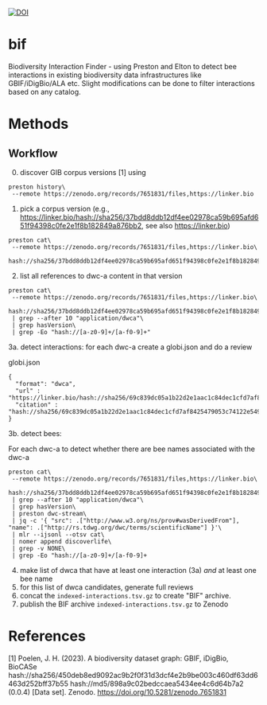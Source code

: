 [![DOI](https://zenodo.org/badge/DOI/10.5281/zenodo.13272096.svg)](https://doi.org/10.5281/zenodo.13272096)


# bif
Biodiversity Interaction Finder - using Preston and Elton to detect bee interactions in existing biodiversity data infrastructures like GBIF/iDigBio/ALA etc. Slight modifications can be done to filter interactions based on any catalog.

# Methods 

## Workflow

0. discover GIB corpus versions [1] using 

```
preston history\
 --remote https://zenodo.org/records/7651831/files,https://linker.bio
``` 

1. pick a corpus version (e.g., https://linker.bio/hash://sha256/37bdd8ddb12df4ee02978ca59b695afd651f94398c0fe2e1f8b182849a876bb2, see also https://linker.bio)

```
preston cat\
 --remote https://zenodo.org/records/7651831/files,https://linker.bio\
 hash://sha256/37bdd8ddb12df4ee02978ca59b695afd651f94398c0fe2e1f8b182849a876bb2
```

2. list all references to dwc-a content in that version

```
preston cat\
 --remote https://zenodo.org/records/7651831/files,https://linker.bio\
 hash://sha256/37bdd8ddb12df4ee02978ca59b695afd651f94398c0fe2e1f8b182849a876bb2\
 | grep --after 10 "application/dwca"\
 | grep hasVersion\
 | grep -Eo "hash://[a-z0-9]+/[a-f0-9]+" 
```

3a. detect interactions: for each dwc-a create a globi.json and do a review

globi.json

```
{ 
  "format": "dwca",
  "url" : "https://linker.bio/hash://sha256/69c839dc05a1b22d2e1aac1c84dec1cfd7af8425479053c74122e54998a1ddc2",
  "citation" : "hash://sha256/69c839dc05a1b22d2e1aac1c84dec1cfd7af8425479053c74122e54998a1ddc2"
}
```
  

3b. detect bees: 

For each dwc-a to detect whether there are bee names associated with the dwc-a

```
preston cat\
 --remote https://zenodo.org/records/7651831/files,https://linker.bio\
 hash://sha256/37bdd8ddb12df4ee02978ca59b695afd651f94398c0fe2e1f8b182849a876bb2\
 | grep --after 10 "application/dwca"\
 | grep hasVersion\
 | preston dwc-stream\
 | jq -c '{ "src": .["http://www.w3.org/ns/prov#wasDerivedFrom"], "name": .["http://rs.tdwg.org/dwc/terms/scientificName"] }'\
 | mlr --ijsonl --otsv cat\
 | nomer append discoverlife\
 | grep -v NONE\
 | grep -Eo "hash://[a-z0-9]+/[a-f0-9]+ 
```

4. make list of dwca that have at least one interaction (3a) *and* at least one bee name
5. for this list of dwca candidates, generate full reviews
6. concat the ```indexed-interactions.tsv.gz``` to create "BIF" archive.
7. publish the BIF archive ```indexed-interactions.tsv.gz``` to Zenodo 



# References

[1] Poelen, J. H. (2023). A biodiversity dataset graph: GBIF, iDigBio, BioCASe hash://sha256/450deb8ed9092ac9b2f0f31d3dcf4e2b9be003c460df63dd6463d252bff37b55 hash://md5/898a9c02bedccaea5434ee4c6d64b7a2 (0.0.4) [Data set]. Zenodo. https://doi.org/10.5281/zenodo.7651831
